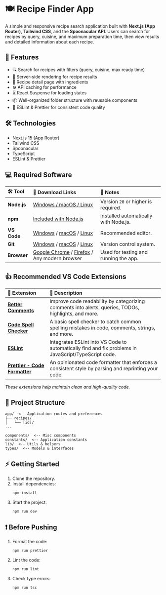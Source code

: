 # 🍽️ Recipe Finder App
A simple and responsive recipe search application built with **Next.js (App Router)**, **Tailwind CSS**, and the **Spoonacular API**. Users can search for recipes by query, cuisine, and maximum preparation time, then view results and detailed information about each recipe.

## 🚀 Features
- 🔍 Search for recipes with filters (query, cuisine, max ready time)
- 📄 Server-side rendering for recipe results
- 🧾 Recipe detail page with ingredients
- ⚙️ API caching for performance
- ⏳ React Suspense for loading states
- 📦 Well-organized folder structure with reusable components
- 🧹 ESLint & Prettier for consistent code quality

## 🛠️ Technologies
- Next.js 15 (App Router)
- Tailwind CSS
- Spoonacular
- TypeScript
- ESLint & Prettier
 
## 💻 Required Software
| 🛠️ Tool     | 🔗 Download Links                                                                                                                                                             | 💬 Notes                              |
| :---------- | :---------------------------------------------------------------------------------------------------------------------------------------------------------------------------- | :------------------------------------ |
| **Node.js** | [Windows / macOS / Linux](https://nodejs.org/)                                                                                                                                | Version `20` or higher is required.   |
| **npm**     | [Included with Node.js](https://nodejs.org/)                                                                                                                                  | Installed automatically with Node.js. |
| **VS Code** | [Windows](https://code.visualstudio.com/docs/setup/windows) / [macOS](https://code.visualstudio.com/docs/setup/mac) / [Linux](https://code.visualstudio.com/docs/setup/linux) | Recommended editor.                   |
| **Git**     | [Windows](https://git-scm.com/download/win) / [macOS](https://git-scm.com/download/mac) / [Linux](https://git-scm.com/download/linux)                                         | Version control system.               |
| **Browser** | [Google Chrome](https://www.google.com/chrome/) / [Firefox](https://www.mozilla.org/firefox/new/) / Any modern browser                                                        | Used for testing and running the app. |

## 👍 Recommended VS Code Extensions
| 🧩 Extension                                                                                                        | 📝 Description                                                                                       |
| :------------------------------------------------------------------------------------------------------------------ | :--------------------------------------------------------------------------------------------------- |
| [**Better Comments**](https://marketplace.visualstudio.com/items?itemName=aaron-bond.better-comments)               | Improve code readability by categorizing comments into alerts, queries, TODOs, highlights, and more. |
| [**Code Spell Checker**](https://marketplace.visualstudio.com/items?itemName=streetsidesoftware.code-spell-checker) | A basic spell checker to catch common spelling mistakes in code, comments, strings, and more.        |
| [**ESLint**](https://marketplace.visualstudio.com/items?itemName=dbaeumer.vscode-eslint)                            | Integrates ESLint into VS Code to automatically find and fix problems in JavaScript/TypeScript code. |
| [**Prettier - Code Formatter**](https://marketplace.visualstudio.com/items?itemName=esbenp.prettier-vscode)         | An opinionated code formatter that enforces a consistent style by parsing and reprinting your code.  |

_These extensions help maintain clean and high-quality code._

## 📁 Project Structure
```
app/  <-- Application routes and preferences
├── recipes/
│   └── [id]/
...

components/  <-- Misc components
constants/  <-- Application constants
lib/  <-- Utils & helpers
types/  <-- Models & interfaces
```

## ⚡ Getting Started
1. Clone the repository.
2. Install dependencies:
   ```bash
   npm install
   ```
3. Start the project:
   ```bash
   npm run dev
   ```
   
## ❗ Before Pushing
1. Format the code:
   ```bash
   npm run prettier
   ```
2. Lint the code:
   ```bash
   npm run lint
   ```
3. Check type errors:
   ```
   npm run tsc
   ```
